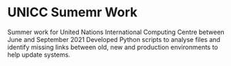# UNICC Sumemr Work

Summer work for United Nations International Computing Centre between June and September 2021
Developed Python scripts to analyse files and identify missing links between old, new and production environments to help update systems.
